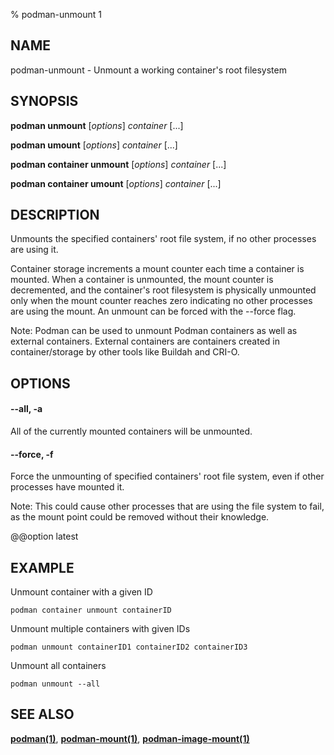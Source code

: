 % podman-unmount 1

## NAME

podman\-unmount - Unmount a working container's root filesystem

## SYNOPSIS

**podman unmount** [*options*] _container_ [...]

**podman umount** [*options*] _container_ [...]

**podman container unmount** [*options*] _container_ [...]

**podman container umount** [*options*] _container_ [...]

## DESCRIPTION

Unmounts the specified containers' root file system, if no other processes
are using it.

Container storage increments a mount counter each time a container is mounted.
When a container is unmounted, the mount counter is decremented, and the
container's root filesystem is physically unmounted only when the mount
counter reaches zero indicating no other processes are using the mount.
An unmount can be forced with the --force flag.

Note: Podman can be used to unmount Podman containers as well as external containers.
External containers are containers created in container/storage by other tools like
Buildah and CRI-O.

## OPTIONS

#### **--all**, **-a**

All of the currently mounted containers will be unmounted.

#### **--force**, **-f**

Force the unmounting of specified containers' root file system, even if other
processes have mounted it.

Note: This could cause other processes that are using the file system to fail,
as the mount point could be removed without their knowledge.

@@option latest

## EXAMPLE

Unmount container with a given ID

```
podman container unmount containerID
```

Unmount multiple containers with given IDs

```
podman unmount containerID1 containerID2 containerID3
```

Unmount all containers

```
podman unmount --all
```

## SEE ALSO

**[podman(1)](podman.md)**, **[podman-mount(1)](commands/podman-mount.md)**, **[podman-image-mount(1)](commands/podman-image/podman-image-mount.md)**
